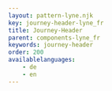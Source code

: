 ```yaml
---
layout: pattern-lyne.njk
key: journey-header-lyne_fr
title: Journey-Header
parent: components-lyne_fr
keywords: journey-header
order: 200
availablelanguages: 
    - de
    - en
---
```

